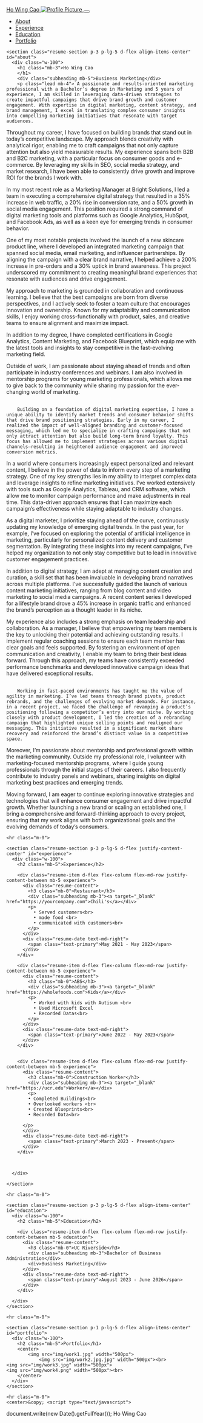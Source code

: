 <!DOCTYPE html>
<html lang="en">

<head>

  <meta charset='UTF-8'>
  <meta name="viewport" content="width=device-width, initial-scale=1, shrink-to-fit=no">
  <link rel="shortcut icon" href="img/favicon.ico">
  <meta name="description" content="Hey Welcome to my Page">
  <meta name="author" content="862436491">

  <title>Ho Wing Cao - Marketing</title>

  <!-- Bootstrap core CSS -->
  <link href="vendor/bootstrap/css/bootstrap.min.css" rel="stylesheet">

  <!-- Custom fonts for this template -->
  <link href="https://fonts.googleapis.com/css?family=Saira+Extra+Condensed:500,700" rel="stylesheet">
  <link href="https://fonts.googleapis.com/css?family=Muli:400,400i,800,800i" rel="stylesheet">
  <link href="vendor/fontawesome-free/css/all.min.css" rel="stylesheet">

  <!-- Custom styles for this template -->
  <link href="css/resume.min.css" rel="stylesheet">

</head>

<body id="page-top">
  <nav class="navbar navbar-expand-lg navbar-dark bg-primary fixed-top" id="sideNav">
    <a class="navbar-brand js-scroll-trigger" href="#page-top">
      <span class="d-block d-lg-none">Ho Wing Cao</span>
      <span class="d-none d-lg-block">
        <img class="img-fluid img-profile rounded-circle mx-auto mb-2" src="img/howingcao.jpg" alt="Profile Picture">
      </span>
    </a>
    <button class="navbar-toggler" type="button" data-toggle="collapse" data-target="#navbarSupportedContent" aria-controls="navbarSupportedContent" aria-expanded="false" aria-label="Toggle navigation">
      <span class="navbar-toggler-icon"></span>
    </button>
    <div class="collapse navbar-collapse" id="navbarSupportedContent">
      <ul class="navbar-nav">
        <li class="nav-item">
          <a class="nav-link js-scroll-trigger" href="#about">About</a>
        </li>
        <li class="nav-item">
          <a class="nav-link js-scroll-trigger" href="#experience">Experience</a>
        </li>
        <li class="nav-item">
          <a class="nav-link js-scroll-trigger" href="#education">Education</a>
        </li>
        <li class="nav-item">
          <a class="nav-link js-scroll-trigger" href="#portfolio">Portfolio</a>
        </li>
      </ul>
    </div>
  </div>
  </nav>

  <div class="container-fluid p-0">

    <section class="resume-section p-3 p-lg-5 d-flex align-items-center" id="about">
      <div class="w-100">
        <h1 class="mb-3">Ho Wing Cao
        </h1>
        <div class="subheading mb-5">Business Marketing</div>
        <p class="lead mb-4"> A passionate and results-oriented marketing professional with a Bachelor’s degree in Marketing and 5 years of experience, I am skilled in leveraging data-driven strategies to create impactful campaigns that drive brand growth and customer engagement. With expertise in digital marketing, content strategy, and brand management, I excel in translating complex consumer insights into compelling marketing initiatives that resonate with target audiences.

Throughout my career, I have focused on building brands that stand out in today’s competitive landscape. My approach blends creativity with analytical rigor, enabling me to craft campaigns that not only capture attention but also yield measurable results. My experience spans both B2B and B2C marketing, with a particular focus on consumer goods and e-commerce. By leveraging my skills in SEO, social media strategy, and market research, I have been able to consistently drive growth and improve ROI for the brands I work with.

In my most recent role as a Marketing Manager at Bright Solutions, I led a team in executing a comprehensive digital strategy that resulted in a 35% increase in web traffic, a 20% rise in conversion rate, and a 50% growth in social media engagement. This position required a strong command of digital marketing tools and platforms such as Google Analytics, HubSpot, and Facebook Ads, as well as a keen eye for emerging trends in consumer behavior.

One of my most notable projects involved the launch of a new skincare product line, where I developed an integrated marketing campaign that spanned social media, email marketing, and influencer partnerships. By aligning the campaign with a clear brand narrative, I helped achieve a 200% increase in pre-orders and a 30% uptick in brand awareness. This project underscored my commitment to creating meaningful brand experiences that resonate with audiences and drive engagement.

My approach to marketing is grounded in collaboration and continuous learning. I believe that the best campaigns are born from diverse perspectives, and I actively seek to foster a team culture that encourages innovation and ownership. Known for my adaptability and communication skills, I enjoy working cross-functionally with product, sales, and creative teams to ensure alignment and maximize impact.

In addition to my degree, I have completed certifications in Google Analytics, Content Marketing, and Facebook Blueprint, which equip me with the latest tools and insights to stay competitive in the fast-evolving marketing field.

Outside of work, I am passionate about staying ahead of trends and often participate in industry conferences and webinars. I am also involved in mentorship programs for young marketing professionals, which allows me to give back to the community while sharing my passion for the ever-changing world of marketing.<br><br>

        Building on a foundation of digital marketing expertise, I have a unique ability to identify market trends and consumer behavior shifts that drive brand positioning strategies. Early in my career, I realized the impact of well-aligned branding and customer-focused messaging, which led me to specialize in crafting campaigns that not only attract attention but also build long-term brand loyalty. This focus has allowed me to implement strategies across various digital channels—resulting in heightened audience engagement and improved conversion metrics.

In a world where consumers increasingly expect personalized and relevant content, I believe in the power of data to inform every step of a marketing strategy. One of my key strengths lies in my ability to interpret complex data and leverage insights to refine marketing initiatives. I’ve worked extensively with tools such as Google Analytics, Tableau, and CRM software, which allow me to monitor campaign performance and make adjustments in real time. This data-driven approach ensures that I can maximize each campaign’s effectiveness while staying adaptable to industry changes.

As a digital marketer, I prioritize staying ahead of the curve, continuously updating my knowledge of emerging digital trends. In the past year, for example, I’ve focused on exploring the potential of artificial intelligence in marketing, particularly for personalized content delivery and customer segmentation. By integrating these insights into my recent campaigns, I’ve helped my organization to not only stay competitive but to lead in innovative customer engagement practices.

In addition to digital strategy, I am adept at managing content creation and curation, a skill set that has been invaluable in developing brand narratives across multiple platforms. I’ve successfully guided the launch of various content marketing initiatives, ranging from blog content and video marketing to social media campaigns. A recent content series I developed for a lifestyle brand drove a 45% increase in organic traffic and enhanced the brand’s perception as a thought leader in its niche.

My experience also includes a strong emphasis on team leadership and collaboration. As a manager, I believe that empowering my team members is the key to unlocking their potential and achieving outstanding results. I implement regular coaching sessions to ensure each team member has clear goals and feels supported. By fostering an environment of open communication and creativity, I enable my team to bring their best ideas forward. Through this approach, my teams have consistently exceeded performance benchmarks and developed innovative campaign ideas that have delivered exceptional results.<br><br>

        Working in fast-paced environments has taught me the value of agility in marketing. I’ve led teams through brand pivots, product rebrands, and the challenges of evolving market demands. For instance, in a recent project, we faced the challenge of revamping a product’s positioning following a competitor’s entry into our niche. By working closely with product development, I led the creation of a rebranding campaign that highlighted unique selling points and realigned our messaging. This initiative resulted in a significant market share recovery and reinforced the brand’s distinct value in a competitive space.

Moreover, I’m passionate about mentorship and professional growth within the marketing community. Outside my professional role, I volunteer with marketing-focused mentorship programs, where I guide young professionals through the initial stages of their careers. I also frequently contribute to industry panels and webinars, sharing insights on digital marketing best practices and emerging trends.

Moving forward, I am eager to continue exploring innovative strategies and technologies that will enhance consumer engagement and drive impactful growth. Whether launching a new brand or scaling an established one, I bring a comprehensive and forward-thinking approach to every project, ensuring that my work aligns with both organizational goals and the evolving demands of today’s consumers.
        </p>
        <div class="social-icons">
          <a target="_blank" id="socialicon-1" href="https://www.linkedin.com/feed/?trk=nav_logo">
            <i class="fab fa-linkedin-in"></i>
          </a>
          <a target="_blank" id="socialicon-2" href="https://github.com/howingcao">
            <i class="fab fa-github"></i>
          </a>
          <a target="_blank" id="socialicon-3" href="https://x.com/HoWingCao">
            <i class="fab fa-twitter"></i>
          </a>
          <a target="_blank" id="socialicon-4" href="9hcao459@gmail.com">
            <i class="fa fa-envelope"></i>
          </a>
        </div>
      </div>
    </section>

    <hr class="m-0">

    <section class="resume-section p-3 p-lg-5 d-flex justify-content-center" id="experience">
      <div class="w-100">
        <h2 class="mb-5">Experience</h2>

        <div class="resume-item d-flex flex-column flex-md-row justify-content-between mb-5 experience">
          <div class="resume-content">
            <h3 class="mb-0">Restaurant</h3>
            <div class="subheading mb-3"><a target="_blank" href="https://yourcompany.com">Chili's</a></div>
            <p>
              • Served customers<br> 
              • made food <br>
              • communicated with customers<br>
            </p>
          </div>
          <div class="resume-date text-md-right">
            <span class="text-primary">May 2021 - May 2023</span>
          </div>
        </div>

        <div class="resume-item d-flex flex-column flex-md-row justify-content-between mb-5 experience">
          <div class="resume-content">
            <h3 class="mb-0">ABS</h3>
            <div class="subheading mb-3"><a target="_blank" href="https://wholefoods.com">Kids</a></div>
            <p>
              • Worked with kids with Autisum <br>
              • Used Microsoft Excel
              • Recorded Datas<br>
            </p>
          </div>
          <div class="resume-date text-md-right">
            <span class="text-primary">June 2022 - May 2023</span>
          </div>
        </div>


        <div class="resume-item d-flex flex-column flex-md-row justify-content-between mb-5 experience">
          <div class="resume-content">
            <h3 class="mb-0">Construction Worker</h3>
            <div class="subheading mb-3"><a target="_blank" href="https://ucr.edu">Worker</a></div>
            <p>
            • Completed Buildings<br>
            • Overlooked workers <br>
            • Created Blueprints<br>
            • Recorded Data<br>

          </p>
          </div>
          <div class="resume-date text-md-right">
            <span class="text-primary">March 2023 - Present</span>
          </div>
        </div>



      </div>

    </section>

    <hr class="m-0">

    <section class="resume-section p-3 p-lg-5 d-flex align-items-center" id="education">
      <div class="w-100">
        <h2 class="mb-5">Education</h2>

        <div class="resume-item d-flex flex-column flex-md-row justify-content-between mb-5 education">
          <div class="resume-content">
            <h3 class="mb-0">UC Riverside</h3>
            <div class="subheading mb-3">Bachelor of Business Administration</div>
            <div>Business Marketing</div>
          </div>
          <div class="resume-date text-md-right">
            <span class="text-primary">August 2023 - June 2026</span>
          </div>
        </div>

      </div>
    </section>

    <hr class="m-0">

    <section class="resume-section p-1 p-lg-5 d-flex align-items-center" id="portfolio">
      <div class="w-100">
        <h2 class="mb-5">Portfolio</h1>
        <center>
            <img src="img/work1.jpg" width="500px">
                <img src="img/work2.jpg.jpg" width="500px"><br>
    <img src="img/work3.jpg" width="500px">
    <img src="img/work4.png" width="500px"><br>
        </center>
      </div>
    </section>

    <hr class="m-0">
    <center>&copy; <script type="text/javascript">
  document.write(new Date().getFullYear());
  </script> Ho Wing Cao</center><br>
  </div>
  <!-- Bootstrap core JavaScript -->
  <script src="vendor/jquery/jquery.min.js"></script>
  <script src="vendor/bootstrap/js/bootstrap.bundle.min.js"></script>

  <!-- Plugin JavaScript -->
  <script src="vendor/jquery-easing/jquery.easing.min.js"></script>

  <!-- Custom scripts for this template -->
  <script src="js/resume.min.js"></script>
</body>
</html>
